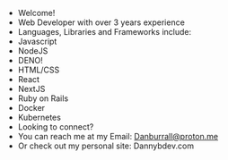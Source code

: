 - Welcome!
- Web Developer with over 3 years experience
- Languages, Libraries and Frameworks include:
- Javascript
- NodeJS
- DENO!
- HTML/CSS
- React
- NextJS
- Ruby on Rails
- Docker
- Kubernetes
- Looking to connect? 
- You can reach me at my Email: Danburrall@proton.me
- Or check out my personal site: Dannybdev.com

<!---
Dburrall/Dburrall is a ✨ special ✨ repository because its `README.md` (this file) appears on your GitHub profile.
You can click the Preview link to take a look at your changes.
--->
